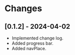 # Changes

## [0.1.2] - 2024-04-02

* Implemented change log.
* Added progress bar.
* Added navPlace.